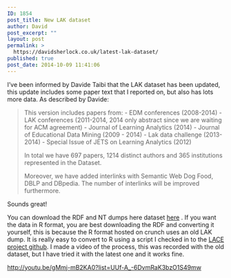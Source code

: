 ```yaml
---
ID: 1854
post_title: New LAK dataset
author: David
post_excerpt: ""
layout: post
permalink: >
  https://davidsherlock.co.uk/latest-lak-dataset/
published: true
post_date: 2014-10-09 11:41:06
---
```

I’ve been informed by Davide Taibi that the LAK dataset has been updated, this update includes some paper text that I reported on, but also has lots more data. As described by Davide:
<blockquote>This version includes papers from:
- EDM conferences (2008-2014)
- LAK conferences (2011-2014, 2014 only abstract since we are waiting for ACM agreement)
- Journal of Learning Analytics (2014)
- Journal of Educational Data Mining (2009 - 2014)
- Lak data challenge (2013-2014)
- Special Issue of JETS on Learning Analytics (2012)

In total we have 697 papers, 1214 distinct authors and 365 institutions represented in the Dataset.

Moreover, we have added interlinks with Semantic Web Dog Food, DBLP and DBpedia. The number of interlinks will be improved furthermore.</blockquote>
Sounds great!

You can download the RDF and NT dumps here dataset <a href="%20http://lak.linkededucation.org/">here</a> . If you want the data in R format, you are best downloading the RDF and converting it yourself, this is because the R format hosted on crunch uses an old LAK dump. It is really easy to convert to R using a script I checked in to the <a href="https://github.com/LACE-TechBlog/LAK-Dataset">LACE project github</a>. I made a video of the process, this was recorded with the old dataset, but I have tried it with the latest one and it works fine.

http://youtu.be/gMmj-mB2KA0?list=UUf-A_-6DvmRaK3bzO1S49mw